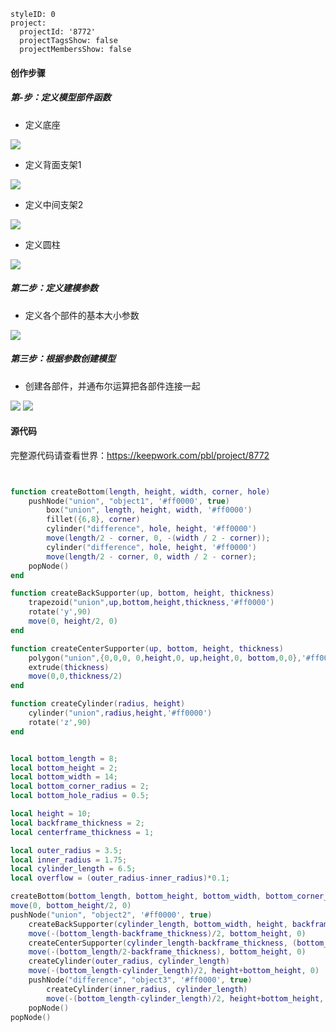 ```@Project
styleID: 0
project:
  projectId: '8772'
  projectTagsShow: false
  projectMembersShow: false

```
#### 创作步骤
##### 第-步：定义模型部件函数
- 定义底座
 
 ![](https://api.keepwork.com/storage/v0/siteFiles/11650/raw#parameterized_func1.png) 

- 定义背面支架1
 
 ![](https://api.keepwork.com/storage/v0/siteFiles/11646/raw#parameterized_func2.png) 
 
- 定义中间支架2
 
 ![](https://api.keepwork.com/storage/v0/siteFiles/11647/raw#parameterized_func3.png) 

- 定义圆柱
 
 ![](https://api.keepwork.com/storage/v0/siteFiles/11649/raw#parameterized_func4.png) 


##### 第二步：定义建模参数
- 定义各个部件的基本大小参数
 
 ![](https://api.keepwork.com/storage/v0/siteFiles/11651/raw#parameterized_params.png)


##### 第三步：根据参数创建模型
- 创建各部件，并通布尔运算把各部件连接一起
 
 ![](https://api.keepwork.com/storage/v0/siteFiles/11653/raw#parameterized_make.png)
 ![](https://api.keepwork.com/storage/v0/siteFiles/11644/raw#parameterized.png)


#### 源代码

完整源代码请查看世界：https://keepwork.com/pbl/project/8772
```lua


function createBottom(length, height, width, corner, hole)
    pushNode("union", "object1", '#ff0000', true)
        box("union", length, height, width, '#ff0000')
        fillet({6,8}, corner)
        cylinder("difference", hole, height, '#ff0000')
        move(length/2 - corner, 0, -(width / 2 - corner));
        cylinder("difference", hole, height, '#ff0000')
        move(length/2 - corner, 0, width / 2 - corner);
    popNode()
end

function createBackSupporter(up, bottom, height, thickness)
    trapezoid("union",up,bottom,height,thickness,'#ff0000')
    rotate('y',90)
    move(0, height/2, 0)
end

function createCenterSupporter(up, bottom, height, thickness)
    polygon("union",{0,0,0, 0,height,0, up,height,0, bottom,0,0},'#ff0000')
    extrude(thickness)
    move(0,0,thickness/2)    
end

function createCylinder(radius, height)
    cylinder("union",radius,height,'#ff0000')
    rotate('z',90)
end


local bottom_length = 8;
local bottom_height = 2;
local bottom_width = 14;
local bottom_corner_radius = 2;
local bottom_hole_radius = 0.5;

local height = 10;
local backframe_thickness = 2;
local centerframe_thickness = 1;

local outer_radius = 3.5;
local inner_radius = 1.75;
local cylinder_length = 6.5;
local overflow = (outer_radius-inner_radius)*0.1;

createBottom(bottom_length, bottom_height, bottom_width, bottom_corner_radius, bottom_hole_radius)
move(0, bottom_height/2, 0)
pushNode("union", "object2", '#ff0000', true)
    createBackSupporter(cylinder_length, bottom_width, height, backframe_thickness)
    move(-(bottom_length-backframe_thickness)/2, bottom_height, 0)
    createCenterSupporter(cylinder_length-backframe_thickness, (bottom_length-backframe_thickness), height-outer_radius+overflow, centerframe_thickness)
    move(-(bottom_length/2-backframe_thickness), bottom_height, 0)
    createCylinder(outer_radius, cylinder_length)
    move(-(bottom_length-cylinder_length)/2, height+bottom_height, 0)
    pushNode("difference", "object3", '#ff0000', true)
        createCylinder(inner_radius, cylinder_length)
        move(-(bottom_length-cylinder_length)/2, height+bottom_height, 0)
    popNode()
popNode()

```